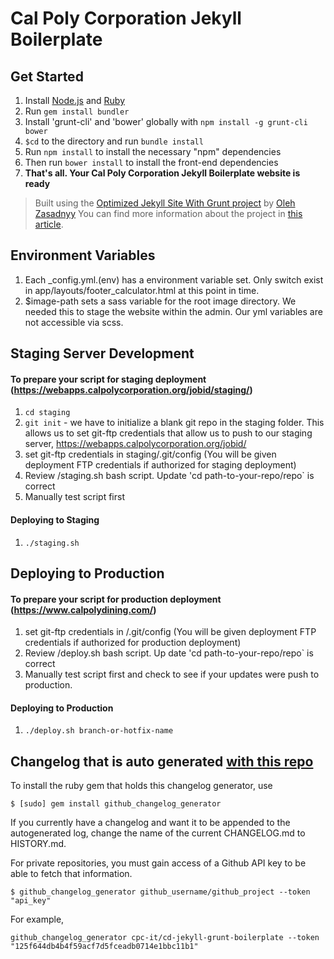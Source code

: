 Cal Poly Corporation Jekyll Boilerplate
=============

## Get Started
1.  Install [Node.js](www.nodejs.org) and [Ruby](https://www.ruby-lang.org/)
2.  Run `gem install bundler`
3.  Install 'grunt-cli' and 'bower' globally with `npm install -g grunt-cli bower`
4.  `$cd` to the directory and run `bundle install`
5.  Run `npm install` to install the necessary "npm" dependencies
6.  Then run `bower install` to install the front-end dependencies
7.  **That's all. Your Cal Poly Corporation Jekyll Boilerplate website is ready**
> Built using the [Optimized Jekyll Site With Grunt project](https://github.com/ozasadnyy/optimized-jekyll-grunt) by [Oleh Zasadnyy](https://github.com/ozasadnyy)
> You can find more information about the project in [this article](http://o.zasadnyy.com/blog/optimized-jekyll-site-with-grunt).

## Environment Variables
1. Each _config.yml.(env) has a environment variable set. Only switch exist in app/layouts/footer_calculator.html at this point in time.
2. $image-path sets a sass variable for the root image directory. We needed this to stage the website within the admin. Our yml variables are not accessible via scss.

## Staging Server Development
#### To prepare your script for staging deployment (https://webapps.calpolycorporation.org/jobid/staging/)
1. `cd staging`
2. `git init` - we have to initialize a blank git repo in the staging folder. This allows us to set git-ftp credentials that allow us to push to our staging server, https://webapps.calpolycorporation.org/jobid/
3. set git-ftp credentials in staging/.git/config (You will be given deployment FTP credentials if authorized for staging deployment)
4. Review /staging.sh bash script. Update 'cd path-to-your-repo/repo` is correct
5. Manually test script first

#### Deploying to Staging
1. `./staging.sh`

## Deploying to Production

#### To prepare your script for production deployment (https://www.calpolydining.com/)
1. set git-ftp credentials in /.git/config (You will be given deployment FTP credentials if authorized for production deployment)
4. Review /deploy.sh bash script. Up date 'cd path-to-your-repo/repo` is correct
5. Manually test script first and check to see if your updates were push to production.
#### Deploying to Production
1. `./deploy.sh branch-or-hotfix-name`


## Changelog that is auto generated [with this repo](https://github.com/github-changelog-generator/github-changelog-generator#installation.) 

To install the ruby gem that holds this changelog generator, use
```
$ [sudo] gem install github_changelog_generator
```


If you currently have a changelog and want it to be appended to the autogenerated log, change the name of the current CHANGELOG.md to HISTORY.md. 


For private repositories, you must gain access of a Github API key to be able to fetch that information.



```
$ github_changelog_generator github_username/github_project --token "api_key"
```


For example, 

```
github_changelog_generator cpc-it/cd-jekyll-grunt-boilerplate --token "125f644db4b4f59acf7d5fceadb0714e1bbc11b1"
```


